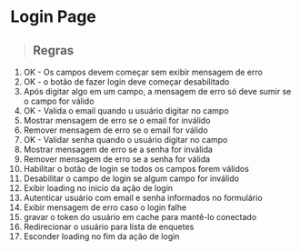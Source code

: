 # Login Page

> ## Regras
1. OK - Os campos devem começar sem exibir mensagem de erro
2. OK - o botão de fazer login deve começar desabilitado
3. Após digitar algo em um campo, a mensagem de erro só deve sumir se o campo for válido
4. OK - Valida o email quando u usuário digitar no campo
5. Mostrar mensagem de erro se o email for inválido
6. Remover mensagem de erro se o email for válido
7. OK - Validar senha quando o usuário digitar no campo
8. Mostrar mensagem de erro se a senha for inválida
9. Remover mensagem de erro se a senha for válida
10. Habilitar o botão de login se todos os campos forem válidos
11. Desabilitar o campo de login se algum campo for inválido
12. Exibir loading no inicío da ação de login
13. Autenticar usuário com email e senha informados no formulário
14. Exibir mensagem de erro caso o login falhe
15. gravar o token do usuário em cache para mantê-lo conectado
16. Redirecionar o usuário para lista de enquetes 
17. Esconder loading no fim da ação de login